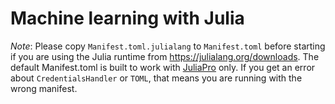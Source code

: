 # Machine learning with Julia


_Note_: Please copy `Manifest.toml.julialang` to `Manifest.toml` before starting if you are using the Julia runtime from https://julialang.org/downloads. 
The default Manifest.toml is built to work with [JuliaPro](https://juliacomputing.com/products/juliapro) only. If you get an error about `CredentialsHandler` or `TOML`, that means you are running with the wrong manifest. 
